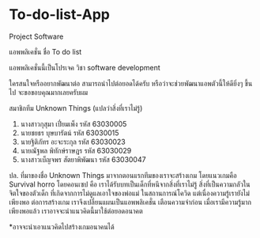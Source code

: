 # To-do-list-App

Project Software

แอพพลิเคชั่น ชื่อ To do list

แอพพลิเคชั่นนี้เป็นโปรเจค วิชา software development 

ใครสนใจหรืออยากพัฒนาต่อ สามารถนำไปต่อยอดได้ครับ
หรือว่าจะช่วยพัฒนาแอพตัวนี้ให้ดียิ่งๆ ขี้นไป จะขอขอบคุณมากเลยครับผม

สมาชิกทีม Unknown Things (แปลว่าสิ่งที่เราไม่รู้)
1. นางสาวกุสุมา เปี่ยมเพ็ง รหัส 63030005
2. นายชยธร บุษบารัตน์ รหัส 63030015
3. นายฐิติภัทร อะจะระกุล รหัส 63030023
4. นายณัฐพล พิทักษ์ราษฎร รหัส 63030029
5. นางสาวเบ็ญจพร สัตยาพิพัฒนา รหัส 63030047


ปล. ที่มาของชื่อ Unknown Things มาจากตอนแรกทีมของเราจะสร้างเกม โดยแนวเกมคือ Survival horro โดยคอนเซป คือ เราได้รับบทเป็นเด็กที่หนึจากสิ่งที่เราไม่รู้ สิ่งที่เป็นความกลัวในจิตใจของตัวเด็ก ที่เกิดจากการไม่ดูแลเอาใจของพ่อแม่ ในสถานการณ์โควิด แต่เนื่องความรู้เรายังไม่เพียงพอ ต่อการสร้างเกม เราจึงเปลี่ยนแผนเป็นแอพพลิเคชั่น เตือนความจำก่อน เมื่อเรามีความรู้มากเพียงพอแล้ว เราอาจจะนำแนวคิดนี้มาใช้ต่อยอดอนาคต

*อาจจะนำเอาแนวคิดไปสร้างเกมอนาคนได้
